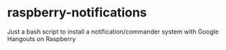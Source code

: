 raspberry-notifications
=======================

Just a bash script to install a notification/commander system with Google Hangouts on Raspberry
